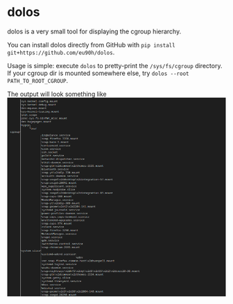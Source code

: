 # dolos
dolos is a very small tool for displaying the cgroup hierarchy.

You can install dolos directly from GitHub with `pip install git+https://github.com/eu90h/dolos`.

Usage is simple: execute `dolos` to pretty-print the `/sys/fs/cgroup` directory. If your cgroup dir is mounted somewhere else, try `dolos --root PATH_TO_ROOT_CGROUP`.

The output will look something like <img src="./example_output.png" alt="example output image" />
